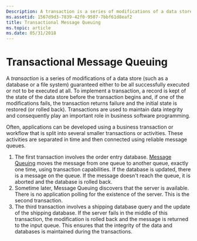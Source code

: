 ```yaml
---
Description: A transaction is a series of modifications of a data store (such as a database or a file system) guaranteed either to be all successfully executed or not to be executed at all.
ms.assetid: 1567d9d3-7839-42f0-9507-7bbf61d8eaf2
title: Transactional Message Queuing
ms.topic: article
ms.date: 05/31/2018
---
```


# Transactional Message Queuing

A *transaction* is a series of modifications of a data store (such as a database or a file system) guaranteed either to be all successfully executed or not to be executed at all. To implement a transaction, a record is kept of the state of the data store before the transaction begins and, if one of the modifications fails, the transaction returns failure and the initial state is restored (or rolled back). Transactions are used to maintain data integrity and consequently play an important role in business software programming.

Often, applications can be developed using a business transaction or workflow that is split into several smaller transactions or activities. These activities are separated in time and then connected using reliable message queues.

1.  The first transaction involves the order entry database. [Message Queuing](_mq_Message_Queuing_MSMQ_Start_Page) moves the message from one queue to another queue, exactly one time, using transaction capabilities. If the database is updated, there is a message on the queue. If the message doesn't reach the queue, it is aborted and the database is rolled back.
2.  Sometime later, Message Queuing discovers that the server is available. There is no application polling for the existence of the server. This is the second transaction.
3.  The third transaction involves a shipping database query and the update of the shipping database. If the server fails in the middle of this transaction, the modification is rolled back and the message is returned to the input queue. This ensures that the integrity of the data and databases is maintained during the transactions.

 

 




